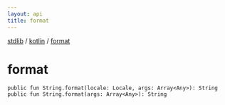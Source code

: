 ```yaml
---
layout: api
title: format
---
```

[stdlib](../index.html) / [kotlin](index.html) / [format](format.html)

# format

```
public fun String.format(locale: Locale, args: Array<Any>): String
public fun String.format(args: Array<Any>): String
```
